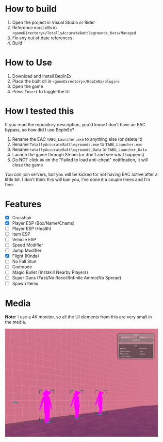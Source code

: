 # How to build

1. Open the project in Visual Studio or Rider
2. Reference most dlls in `<gameDirectory>/TotallyAccurateBattlegrounds_Data/Managed`
3. Fix any out of date references
4. Build

# How to Use

1. Download and install BepInEx
2. Place the built dll in `<gameDirectory>/BepInEx/plugins`
3. Open the game
4. Press `Insert` to toggle the UI

# How I tested this

If you read the repository description, you'd know I don't have an EAC bypass, so how did I use BepInEx?

1. Rename the EAC `TABG_Launcher.exe` to anything else (or delete it)
2. Rename `TotallyAccurateBattlegrounds.exe` to `TABG_Launcher.exe`
3. Rename `totallyAccurateBattlegrounds_Data` to `TABG_Launcher_Data`
4. Launch the game through Steam (or don't and see what happens)
5. Do NOT click `OK` on the "Failed to load anti-cheat" notification, it will close the game

You *can* join servers, but you will be kicked for not having EAC active after a little bit. I don't think this will ban you, I've done it a couple times and I'm fine.

# Features

- [x] Crosshair
- [x] Player ESP (Box/Name/Chams)
- [ ] Player ESP (Health)
- [ ] Item ESP
- [ ] Vehicle ESP
- [ ] Speed Modifier
- [ ] Jump Modifier
- [x] Flight (Kinda)
- [ ] No Fall Stun
- [ ] Godmode
- [ ] Magic Bullet (Instakill Nearby Players)
- [ ] Super Guns (Fast/No Recoil/Infinite Ammo/No Spread)
- [ ] Spawn Items

# Media

**Note:** I use a 4K monitor, so all the UI elements from this are very small in the media.

![ESP](images/ESP.png)
